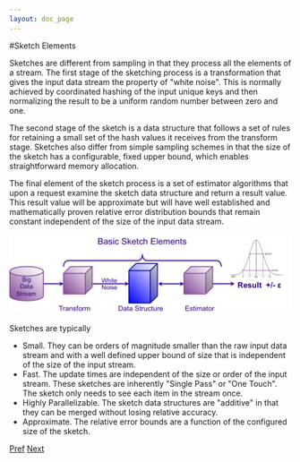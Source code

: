 ```yaml
---
layout: doc_page
---
```


#Sketch Elements

Sketches are different from sampling in that they process all the elements of a stream.  The first stage of the sketching process is a transformation that gives the input data stream the property of "white noise".  This is normally achieved by coordinated hashing of the input unique keys and then normalizing the result to be a uniform random number between zero and one.

The second stage of the sketch is a data structure that follows a set of rules for retaining a small set of the hash values it receives from the transform stage.  Sketches also differ from simple sampling schemes in that the size of the sketch has a configurable, fixed upper bound, which enables straightforward memory allocation.  

The final element of the sketch process is a set of estimator algorithms that upon a request examine the sketch data structure and return a result value.  This result value will be approximate but will have well established and mathematically proven relative error distribution bounds that remain constant independent of the size of the input data stream.

<img class="ds-img" src="/docs/img/SketchElements.png" alt="SketchElements" />

Sketches are typically

* Small. They can be orders of magnitude smaller than the raw input data stream and with a well defined upper bound of size that is independent of the size of the input stream.
* Fast.  The update times are independent of the size or order of the input stream. These sketches are inherently "Single Pass" or "One Touch".  The sketch only needs to see each item in the stream once.
* Highly Parallelizable.  The sketch data structures are "additive" in that they can be merged without losing relative accuracy.
* Approximate.  The relative error bounds are a function of the configured size of the sketch.

[Pref](/docs/SketchOrigins.html)
[Next](/docs/KMVsketch1.html)


